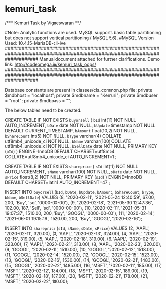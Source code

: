 # kemuri_task
/***   Kemuri Task by Vigneswaran **/

#Note: Analytic functions are used.  MySQL supports basic table partitioning but does not support vertical partitioning ( MySQL 5.6).
#MySQL Version Used: 10.4.15-MariaDB-cll-lve
############################################################################################################################
Manual document attached for further clarifications.
Demo link:
http://codeomega.in/kemuri_task_oops/
############################################################################################################################



Database constants are present in classes/cls_common.php file:
	private $mdbhost = "localhost";
    private $mdbname = "Kemuri";
    private $mdbuser = "root";
    private $mdbpass = "";


The below tables need to be created.

CREATE TABLE IF NOT EXISTS `buyorsell` (
  `bId` int(11) NOT NULL AUTO_INCREMENT,
  `bDate` date NOT NULL,
  `bUpdate` timestamp NOT NULL DEFAULT CURRENT_TIMESTAMP,
  `bAmount` float(10,2) NOT NULL,
  `bShareCount` int(5) NOT NULL,
  `bType` varchar(4) COLLATE utf8mb4_unicode_ci NOT NULL,
  `bName` varchar(100) COLLATE utf8mb4_unicode_ci NOT NULL,
  `bSellDate` date NOT NULL,
  PRIMARY KEY (`bId`)
) ENGINE=InnoDB  DEFAULT CHARSET=utf8mb4 COLLATE=utf8mb4_unicode_ci AUTO_INCREMENT=1 ;


CREATE TABLE IF NOT EXISTS `shareprice` (
  `sId` int(11) NOT NULL AUTO_INCREMENT,
  `sName` varchar(100) NOT NULL,
  `sDate` date NOT NULL,
  `sPrice` float(8,2) NOT NULL,
  PRIMARY KEY (`sId`)
) ENGINE=InnoDB  DEFAULT CHARSET=latin1 AUTO_INCREMENT=47 ;


INSERT INTO `buyorsell` (`bId`, `bDate`, `bUpdate`, `bAmount`, `bShareCount`, `bType`, `bName`, `bSellDate`) VALUES
(8, '2020-02-11', '2021-05-24 12:40:59', 67.00, 200, 'Buy', 'sd', '0000-00-00'),
(9, '2020-02-18', '2021-05-30 12:47:36', 102.00, 187, 'Sell', 'sd', '0000-00-00'),
(10, '2020-02-11', '2021-05-31 19:07:37', 1510.00, 200, 'Buy', 'GOOGL', '0000-00-00'),
(11, '2020-02-14', '2021-06-01 19:15:19', 1520.00, 200, 'Buy', 'GOOGL', '2020-02-16');


INSERT INTO `shareprice` (`sId`, `sName`, `sDate`, `sPrice`) VALUES
(2, 'AAPL', '2020-02-11', 320.00),
(3, 'AAPL', '2020-02-13', 324.00),
(4, 'AAPL', '2020-02-15', 319.00),
(5, 'AAPL', '2020-02-18', 319.00),
(6, 'AAPL', '2020-02-19', 323.00),
(7, 'AAPL', '2020-02-21', 313.00),
(8, 'AAPL', '2020-02-23', 320.00),
(9, 'GOOGL', '2020-02-11', 1510.00),
(10, 'GOOGL', '2020-02-12', 1518.00),
(11, 'GOOGL', '2020-02-14', 1520.00),
(12, 'GOOGL', '2020-02-15', 1523.00),
(13, 'GOOGL', '2020-02-16', 1530.00),
(14, 'GOOGL', '2020-02-21', 1483.00),
(15, 'GOOGL', '2020-02-22', 1485.00),
(16, 'MSFT', '2020-02-11', 185.00),
(17, 'MSFT', '2020-02-12', 184.00),
(18, 'MSFT', '2020-02-15', 189.00),
(19, 'MSFT', '2020-02-18', 187.00),
(20, 'MSFT', '2020-02-21', 178.00),
(21, 'MSFT', '2020-02-22', 180.00);

